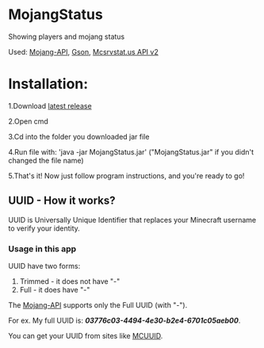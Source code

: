 # MojangStatus
 Showing players and mojang status
 
 Used: [Mojang-API](https://github.com/KevinPriv/MojangAPI), [Gson](https://github.com/google/gson), [Mcsrvstat.us API v2](https://api.mcsrvstat.us/)
 
 # Installation:
 
1.Download [latest release](https://github.com/AndusDEV/MojangStatus/releases)
 
2.Open cmd
 
3.Cd into the folder you downloaded jar file
 
4.Run file with: 'java -jar MojangStatus.jar' ("MojangStatus.jar" if you didn't changed the file name)
 
5.That's it! Now just follow program instructions, and you're ready to go!


## UUID - How it works?
UUID is Universally Unique Identifier that replaces your Minecraft username to verify your identity.

### Usage in this app
UUID have two forms:
 1. Trimmed - it does not have "-"
 2. Full - it does have "-"

The [Mojang-API](https://github.com/KevinPriv/MojangAPI) supports only the Full UUID (with "-").

For ex. My full UUID is: **_03776c03-4494-4e30-b2e4-6701c05aeb00_**.

You can get your UUID from sites like [MCUUID](https://mcuuid.net/).
